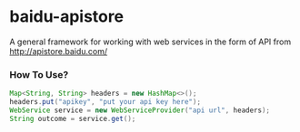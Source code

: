 # baidu-apistore
A general framework for working with web services in the form of API from http://apistore.baidu.com/

### How To Use?
```java
Map<String, String> headers = new HashMap<>();
headers.put("apikey", "put your api key here");
WebService service = new WebServiceProvider("api url", headers);
String outcome = service.get();
